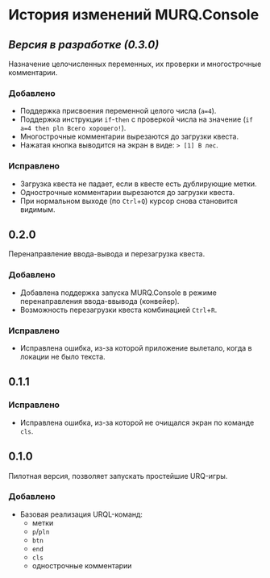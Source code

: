 ﻿# История изменений MURQ.Console

## _Версия в разработке (0.3.0)_
Назначение целочисленных переменных, их проверки и многострочные комментарии.
### Добавлено
- Поддержка присвоения переменной целого числа (`a=4`).
- Поддержка инструкции `if`-`then` с проверкой числа на значение (`if a=4 then pln Всего хорошего!`).
- Многострочные комментарии вырезаются до загрузки квеста.
- Нажатая кнопка выводится на экран в виде: `> [1] В лес`.
### Исправлено
- Загрузка квеста не падает, если в квесте есть дублирующие метки.
- Однострочные комментарии вырезаются до загрузки квеста.
- При нормальном выходе (по `Ctrl`+`Q`) курсор снова становится видимым.

## 0.2.0
Перенаправление ввода-вывода и перезагрузка квеста.
### Добавлено
- Добавлена поддержка запуска MURQ.Console в режиме перенаправления ввода-ввывода (конвейер).
- Возможность перезагрузки квеста комбинацией `Ctrl`+`R`.
### Исправлено
- Исправлена ошибка, из-за которой приложение вылетало, когда в локации не было текста.

## 0.1.1
### Исправлено
- Исправлена ошибка, из-за которой не очищался экран по команде `cls`.

## 0.1.0
Пилотная версия, позволяет запускать простейшие URQ-игры.
### Добавлено
- Базовая реализация URQL-команд:
	- метки
	- `p`/`pln`
	- `btn`
	- `end`
	- `cls`
	- однострочные комментарии